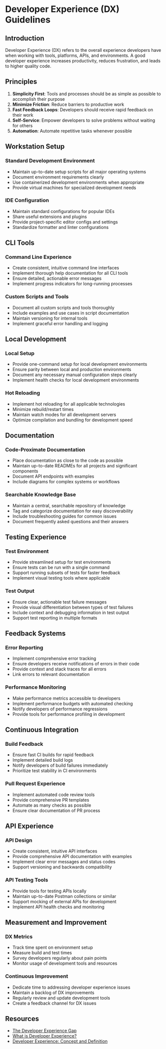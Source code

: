 <!--
Document: Developer Experience (DX) Guidelines
Version: 1.0.0
Last Updated: 2025-03-20
Last Updated By: Bayat Platform Team
Change Log:
- 2025-03-20: Initial version
-->

# Developer Experience (DX) Guidelines

## Introduction

Developer Experience (DX) refers to the overall experience developers have when working with tools, platforms, APIs, and environments. A good developer experience increases productivity, reduces frustration, and leads to higher quality code.

## Principles

1. **Simplicity First**: Tools and processes should be as simple as possible to accomplish their purpose
2. **Minimize Friction**: Reduce barriers to productive work
3. **Fast Feedback Loops**: Developers should receive rapid feedback on their work
4. **Self-Service**: Empower developers to solve problems without waiting for others
5. **Automation**: Automate repetitive tasks whenever possible

## Workstation Setup

### Standard Development Environment

- Maintain up-to-date setup scripts for all major operating systems
- Document environment requirements clearly
- Use containerized development environments when appropriate
- Provide virtual machines for specialized development needs

### IDE Configuration

- Maintain standard configurations for popular IDEs
- Share useful extensions and plugins
- Provide project-specific editor configs and settings
- Standardize formatter and linter configurations

## CLI Tools

### Command Line Experience

- Create consistent, intuitive command line interfaces
- Implement thorough help documentation for all CLI tools
- Ensure detailed, actionable error messages
- Implement progress indicators for long-running processes

### Custom Scripts and Tools

- Document all custom scripts and tools thoroughly
- Include examples and use cases in script documentation
- Maintain versioning for internal tools
- Implement graceful error handling and logging

## Local Development

### Local Setup

- Provide one-command setup for local development environments
- Ensure parity between local and production environments
- Document any necessary manual configuration steps clearly
- Implement health checks for local development environments

### Hot Reloading

- Implement hot reloading for all applicable technologies
- Minimize rebuild/restart times
- Maintain watch modes for all development servers
- Optimize compilation and bundling for development speed

## Documentation

### Code-Proximate Documentation

- Place documentation as close to the code as possible
- Maintain up-to-date READMEs for all projects and significant components
- Document API endpoints with examples
- Include diagrams for complex systems or workflows

### Searchable Knowledge Base

- Maintain a central, searchable repository of knowledge
- Tag and categorize documentation for easy discoverability
- Include troubleshooting guides for common issues
- Document frequently asked questions and their answers

## Testing Experience

### Test Environment

- Provide streamlined setup for test environments
- Ensure tests can be run with a single command
- Support running subsets of tests for faster feedback
- Implement visual testing tools where applicable

### Test Output

- Ensure clear, actionable test failure messages
- Provide visual differentiation between types of test failures
- Include context and debugging information in test output
- Support test reporting in multiple formats

## Feedback Systems

### Error Reporting

- Implement comprehensive error tracking
- Ensure developers receive notifications of errors in their code
- Provide context and stack traces for all errors
- Link errors to relevant documentation

### Performance Monitoring

- Make performance metrics accessible to developers
- Implement performance budgets with automated checking
- Notify developers of performance regressions
- Provide tools for performance profiling in development

## Continuous Integration

### Build Feedback

- Ensure fast CI builds for rapid feedback
- Implement detailed build logs
- Notify developers of build failures immediately
- Prioritize test stability in CI environments

### Pull Request Experience

- Implement automated code review tools
- Provide comprehensive PR templates
- Automate as many checks as possible
- Ensure clear documentation of PR process

## API Experience

### API Design

- Create consistent, intuitive API interfaces
- Provide comprehensive API documentation with examples
- Implement clear error messages and status codes
- Support versioning and backwards compatibility

### API Testing Tools

- Provide tools for testing APIs locally
- Maintain up-to-date Postman collections or similar
- Support mocking of external APIs for development
- Implement API health checks and monitoring

## Measurement and Improvement

### DX Metrics

- Track time spent on environment setup
- Measure build and test times
- Survey developers regularly about pain points
- Monitor usage of development tools and resources

### Continuous Improvement

- Dedicate time to addressing developer experience issues
- Maintain a backlog of DX improvements
- Regularly review and update development tools
- Create a feedback channel for DX issues

## Resources

- [The Developer Experience Gap](https://redmonk.com/jgovernor/2019/05/31/the-developer-experience-gap-why-software-is-eating-programming/)
- [What is Developer Experience?](https://medium.com/dailyjs/what-is-dx-developer-experience-401a0e44a9d9)
- [Developer Experience: Concept and Definition](https://queue.acm.org/detail.cfm?id=3595878)
